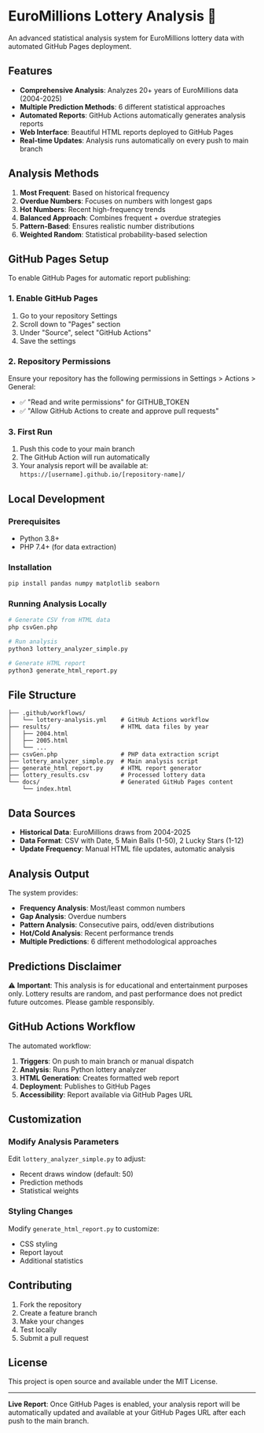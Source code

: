 # EuroMillions Lottery Analysis 🎰

An advanced statistical analysis system for EuroMillions lottery data with automated GitHub Pages deployment.

## Features

- **Comprehensive Analysis**: Analyzes 20+ years of EuroMillions data (2004-2025)
- **Multiple Prediction Methods**: 6 different statistical approaches
- **Automated Reports**: GitHub Actions automatically generates analysis reports
- **Web Interface**: Beautiful HTML reports deployed to GitHub Pages
- **Real-time Updates**: Analysis runs automatically on every push to main branch

## Analysis Methods

1. **Most Frequent**: Based on historical frequency
2. **Overdue Numbers**: Focuses on numbers with longest gaps
3. **Hot Numbers**: Recent high-frequency trends
4. **Balanced Approach**: Combines frequent + overdue strategies
5. **Pattern-Based**: Ensures realistic number distributions
6. **Weighted Random**: Statistical probability-based selection

## GitHub Pages Setup

To enable GitHub Pages for automatic report publishing:

### 1. Enable GitHub Pages
1. Go to your repository Settings
2. Scroll down to "Pages" section
3. Under "Source", select "GitHub Actions"
4. Save the settings

### 2. Repository Permissions
Ensure your repository has the following permissions in Settings > Actions > General:
- ✅ "Read and write permissions" for GITHUB_TOKEN
- ✅ "Allow GitHub Actions to create and approve pull requests"

### 3. First Run
1. Push this code to your main branch
2. The GitHub Action will run automatically
3. Your analysis report will be available at: `https://[username].github.io/[repository-name]/`

## Local Development

### Prerequisites
- Python 3.8+
- PHP 7.4+ (for data extraction)

### Installation
```bash
pip install pandas numpy matplotlib seaborn
```

### Running Analysis Locally
```bash
# Generate CSV from HTML data
php csvGen.php

# Run analysis
python3 lottery_analyzer_simple.py

# Generate HTML report
python3 generate_html_report.py
```

## File Structure

```
├── .github/workflows/
│   └── lottery-analysis.yml    # GitHub Actions workflow
├── results/                    # HTML data files by year
│   ├── 2004.html
│   ├── 2005.html
│   └── ...
├── csvGen.php                  # PHP data extraction script
├── lottery_analyzer_simple.py  # Main analysis script
├── generate_html_report.py     # HTML report generator
├── lottery_results.csv         # Processed lottery data
└── docs/                       # Generated GitHub Pages content
    └── index.html
```

## Data Sources

- **Historical Data**: EuroMillions draws from 2004-2025
- **Data Format**: CSV with Date, 5 Main Balls (1-50), 2 Lucky Stars (1-12)
- **Update Frequency**: Manual HTML file updates, automatic analysis

## Analysis Output

The system provides:
- **Frequency Analysis**: Most/least common numbers
- **Gap Analysis**: Overdue numbers
- **Pattern Analysis**: Consecutive pairs, odd/even distributions
- **Hot/Cold Analysis**: Recent performance trends
- **Multiple Predictions**: 6 different methodological approaches

## Predictions Disclaimer

⚠️ **Important**: This analysis is for educational and entertainment purposes only. Lottery results are random, and past performance does not predict future outcomes. Please gamble responsibly.

## GitHub Actions Workflow

The automated workflow:
1. **Triggers**: On push to main branch or manual dispatch
2. **Analysis**: Runs Python lottery analyzer
3. **HTML Generation**: Creates formatted web report
4. **Deployment**: Publishes to GitHub Pages
5. **Accessibility**: Report available via GitHub Pages URL

## Customization

### Modify Analysis Parameters
Edit `lottery_analyzer_simple.py` to adjust:
- Recent draws window (default: 50)
- Prediction methods
- Statistical weights

### Styling Changes
Modify `generate_html_report.py` to customize:
- CSS styling
- Report layout
- Additional statistics

## Contributing

1. Fork the repository
2. Create a feature branch
3. Make your changes
4. Test locally
5. Submit a pull request

## License

This project is open source and available under the MIT License.

---

**Live Report**: Once GitHub Pages is enabled, your analysis report will be automatically updated and available at your GitHub Pages URL after each push to the main branch.
